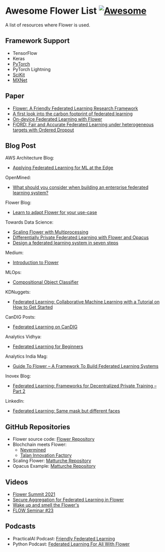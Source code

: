 # Awesome Flower List [![Awesome](https://awesome.re/badge.svg)](https://awesome.re)

A list of resources where Flower is used.

## Framework Support

- TensorFlow
- Keras
- [PyTorch](https://pytorch.org/ecosystem/)
- PyTorch Lightning
- [SciKit](https://scikit-learn.org/dev/related_projects.html)
- [MXNet](https://mxnet.apache.org/versions/master/ecosystem/)

## Paper

- [Flower: A Friendly Federated Learning Research Framework](https://arxiv.org/abs/2007.14390)
- [A first look into the carbon footprint of federated learning](https://arxiv.org/abs/2102.07627)
- [On-device Federated Learning with Flower](https://arxiv.org/abs/2104.03042)
- [FjORD: Fair and Accurate Federated Learning under heterogeneous targets with Ordered Dropout](https://arxiv.org/pdf/2102.13451.pdf)

## Blog Post

AWS Architecture Blog:

- [Applying Federated Learning for ML at the Edge](https://aws.amazon.com/de/blogs/architecture/applying-federated-learning-for-ml-at-the-edge/)

OpenMined:

- [What should you consider when building an enterprise federated learning system?](https://blog.openmined.org/design-a-federated-learning-system-in-seven-steps/)

Flower Blog:

- [Learn to adapt Flower for your use-case](https://flower.dev/blog)

Towards Data Science:

- [Scaling Flower with Multiprocessing](https://towardsdatascience.com/scaling-flower-with-multiprocessing-a0bc7b7aace0)
- [Differentially Private Federated Learning with Flower and Opacus](https://towardsdatascience.com/differentially-private-federated-learning-with-flower-and-opacus-e14fb0d2d229)
- [Design a federated learning system in seven steps](https://towardsdatascience.com/design-a-federated-learning-system-in-seven-steps-d0be641949c6#3c54-b11966999cd5-reply)

Medium:

- [Introduction to Flower](https://medium.com/nerd-for-tech/build-your-own-federated-learning-model-2c882ea8cfde)

MLOps:

- [Compositional Object Classifier](https://mlops.substack.com/p/compositional-object-classifier)

KDNuggets:

- [Federated Learning: Collaborative Machine Learning with a Tutorial on How to Get Started](https://www.kdnuggets.com/2021/12/federated-learning-collaborative-machine-learning-tutorial-get-started.html)

CanDIG Posts:
- [Federated Learning on CanDIG](https://www.distributedgenomics.ca/posts/federated-learning-candig/)

Analytics Vidhya:

- [Federated Learning for Beginners](https://www.analyticsvidhya.com/blog/2021/04/federated-learning-for-beginners/)

Analytics India Mag:

- [Guide To Flower – A Framework To Build Federated Learning Systems](https://analyticsindiamag.com/guide-to-flower-a-framework-to-build-federated-learning-systems/)

Inovex Blog:

- [Federated Learning: Frameworks for Decentralized Private Training – Part 2](https://www.inovex.de/de/blog/federated-learning-frameworks-part-2/)

LinkedIn:

- [Federated Learning: Same mask but different faces](https://www.linkedin.com/pulse/federated-learning-same-mask-different-faces-imen-ayari/)

## GitHub Repositories

- Flower source code: [Flower Repository](https://github.com/adap/flower)
- Blochchain meets Flower: 
    - [Nevermined](https://github.com/nevermined-io/fl-demo/tree/master/image-classification-flower)
    - [Talan Innovation Factory](https://gitlab.com/Talan_Innovation_Factory/food-waste-prevention)
- Scaling Flower: [Matturche Repository](https://github.com/matturche/flower_scaling_example)
- Opacus Example: [Matturche Repository](https://github.com/matturche/flower_opacus_example)


## Videos

- [Flower Summit 2021](https://www.youtube.com/watch?v=XEH9UCUlVO8)
- [Secure Aggregation for Federated Learning in Flower](https://dl.acm.org/doi/10.1145/3488659.3493776)
- [Wake up and smell the Flower's](https://www.youtube.com/watch?v=mozAntAv1Fo)
- [FLOW Seminar #23](https://youtu.be/vq9oJr3_k5o)

## Podcasts

- PracticalAI Podcast: [Friendly Federated Learning](https://changelog.com/practicalai/160)
- Python Podcast: [Federated Learning For All With Flower](https://www.pythonpodcast.com/flower-federated-learning-episode-314/)
